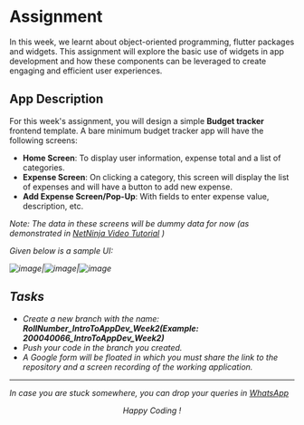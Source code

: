 # Assignment 
In this week, we learnt about object-oriented programming, flutter packages and widgets. This assignment will explore the basic use of widgets in app development and how these components can be leveraged to create engaging and efficient user experiences. 
## App Description
For this week's assignment, you will design a simple **Budget tracker** frontend template. A bare minimum budget tracker app will have the following screens: <br>
<ul>
  <li>
    <strong>Home Screen</strong>: To display user information, expense total and a list of categories.
  </li>
  <li>
    <strong>Expense Screen</strong>: On clicking a category, this screen will display the list of expenses and will have a button to add new expense.
  </li>
  <li>
    <strong>Add Expense Screen/Pop-Up</strong>: With fields to enter expense value, description, etc.
  </li>
</ul>

<em> Note: The data in these screens will be dummy data for now (as demonstrated in [NetNinja Video Tutorial](https://youtu.be/_AC90CiDoKA) ) <em> 

Given below is a sample UI:

![image](https://github.com/wncc/TSS-2023/assets/134774307/b54999ec-6eff-43a5-b147-0c6efeca4512)|![image](https://github.com/wncc/TSS-2023/assets/134774307/6bf1b38c-9160-45a5-bbb9-9f19c8b981bb)|![image](https://github.com/wncc/TSS-2023/assets/134774307/ef1faa04-4a8f-40ea-a88f-b4106008d731)

## Tasks
* Create a new branch with the name: **RollNumber_IntroToAppDev_Week2(Example: 200040066_IntroToAppDev_Week2)**
* Push your code in the branch you created.
* A Google form will be floated in which you must share the link to the repository and a screen recording of the working application.

***
In case you are stuck somewhere, you can drop your queries in [WhatsApp](https://chat.whatsapp.com/EHA9cUj9vwOBjp1kHTmP9d)
<p align="center"> Happy Coding !</p>
